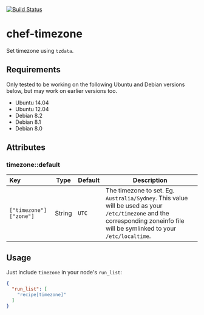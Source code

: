 [![Build Status](https://travis-ci.org/Soliah/chef-timezone.svg)](https://travis-ci.org/Soliah/chef-timezone)

# chef-timezone

Set timezone using `tzdata`.

## Requirements

Only tested to be working on the following Ubuntu and Debian versions below, but may work on earlier versions too.

- Ubuntu 14.04
- Ubuntu 12.04
- Debian 8.2
- Debian 8.1
- Debian 8.0

## Attributes

### timezone::default

Key                    | Type   | Default |Description
:----------------------|--------|---------|-------------------------------------------------
`["timezone"]["zone"]` | String | `UTC`   | The timezone to set. Eg. `Australia/Sydney`. This value will be used as your `/etc/timezone` and the corresponding zoneinfo file will be symlinked to your `/etc/localtime`.

## Usage

Just include `timezone` in your node's `run_list`:

```json
{
  "run_list": [
    "recipe[timezone]"
  ]
}
```

